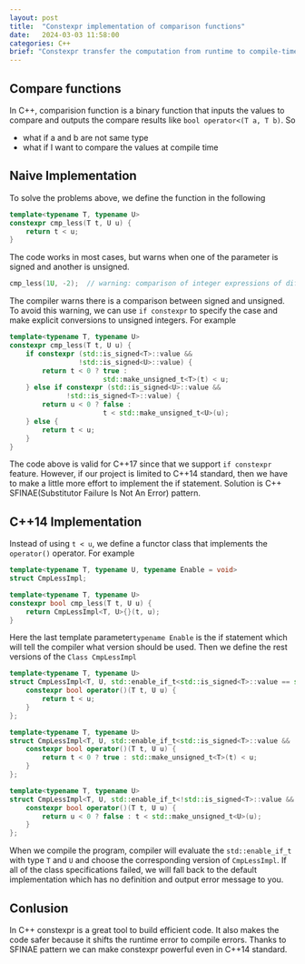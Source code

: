 ```yaml
---
layout: post
title:  "Constexpr implementation of comparison functions"
date:   2024-03-03 11:58:00
categories: C++
brief: "Constexpr transfer the computation from runtime to compile-time. It is exclusively used in c++ meta programming. This time I will explain how to implement constexpr comparison functions."
---
```


## Compare functions
In C++, comparision function is a binary function that inputs the values to compare and outputs the compare results like `bool operator<(T a, T b)`. So 
- what if a and b are not same type
- what if I want to compare the values at compile time

## Naive Implementation
To solve the problems above, we define the function in the following
```c++
template<typename T, typename U>
constexpr cmp_less(T t, U u) {
    return t < u;
}
```
The code works in most cases, but warns when one of the parameter is signed and another is unsigned.
```c++
cmp_less(1U, -2);  // warning: comparison of integer expressions of different signedness: 'unsigned int' and 'int' [-Wsign-compare]
```
The compiler warns there is a comparison between signed and unsigned. To avoid this warning, we can use ```if constexpr``` to specify the case and make explicit conversions to unsigned integers. For example
```c++
template<typename T, typename U>
constexpr cmp_less(T t, U u) {
    if constexpr (std::is_signed<T>::value &&
                 !std::is_signed<U>::value) {
        return t < 0 ? true : 
                       std::make_unsigned_t<T>(t) < u;
    } else if constexpr (std::is_signed<U>::value &&
              !std::is_signed<T>::value) {
        return u < 0 ? false :
                       t < std::make_unsigned_t<U>(u);
    } else {
        return t < u;
    }
}
```
The code above is valid for C++17 since that we support ```if constexpr``` feature. However, if our project is limited to C++14 standard, then we have to make a little more effort to implement the if statement. Solution is C++ SFINAE(Substitutor Failure Is Not An Error) pattern.

## C++14 Implementation
Instead of using ```t < u```, we define a functor class that implements the ```operator()``` operator. For example
```c++
template<typename T, typename U, typename Enable = void>
struct CmpLessImpl;

template<typename T, typename U>
constexpr bool cmp_less(T t, U u) {
    return CmpLessImpl<T, U>{}(t, u);
}
```

Here the last template parameter```typename Enable``` is the if statement which will tell the compiler what version should be used. Then we define the rest versions of the ```Class CmpLessImpl```
```c++
template<typename T, typename U>
struct CmpLessImpl<T, U, std::enable_if_t<std::is_signed<T>::value == std::is_signed<U>::value>> {
    constexpr bool operator()(T t, U u) {
        return t < u;
    }
};

template<typename T, typename U>
struct CmpLessImpl<T, U, std::enable_if_t<std::is_signed<T>::value && !std::is_signed<U>::value>> {
    constexpr bool operator()(T t, U u) {
        return t < 0 ? true : std::make_unsigned_t<T>(t) < u;
    }
};

template<typename T, typename U>
struct CmpLessImpl<T, U, std::enable_if_t<!std::is_signed<T>::value && std::is_signed<U>::value>> {
    constexpr bool operator()(T t, U u) {
        return u < 0 ? false : t < std::make_unsigned_t<U>(u);
    }
};
```
When we compile the program, compiler will evaluate the ```std::enable_if_t``` with type ```T``` and ```U``` and choose the corresponding version of ```CmpLessImpl```. If all of the class specifications failed, we will fall back to the default implementation which has no definition and output error message to you.

## Conlusion
In C++ constexpr is a great tool to build efficient code. It also makes the code safer because it shifts the runtime error to compile errors. Thanks to SFINAE pattern we can make constexpr powerful even in C++14 standard.